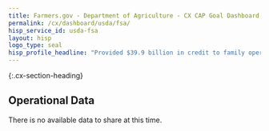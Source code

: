 ```yaml
---
title: Farmers.gov - Department of Agriculture - CX CAP Goal Dashboard
permalink: /cx/dashboard/usda/fsa/
hisp_service_id: usda-fsa
layout: hisp
logo_type: seal
hisp_profile_headline: "Provided $39.9 billion in credit to family operations, supporting Americans in agriculture"
---
```


{:.cx-section-heading}
## Operational Data

There is no available data to share at this time. 
